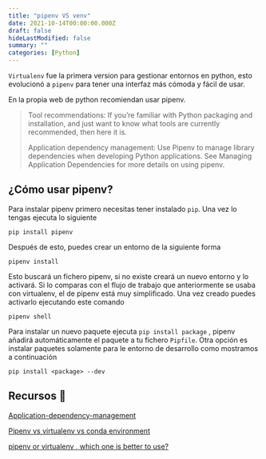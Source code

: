 ```yaml
---
title: "pipenv VS venv"
date: 2021-10-14T00:00:00.000Z
draft: false
hideLastModified: false
summary: ""
categories: [Python]
---
```


`Virtualenv` fue la primera version para gestionar entornos en python, esto evolucionó a `pipenv` para tener una interfaz más cómoda y fácil de usar.

En la propia web de python recomiendan usar pipenv.

> Tool recommendations: 
> If you’re familiar with Python packaging and installation, and just want to know what tools are currently recommended, then here it is.
> 
> Application dependency management:
> Use Pipenv to manage library dependencies when developing Python applications. See Managing Application Dependencies for more details on using pipenv.

## ¿Cómo usar pipenv?

Para instalar pipenv primero necesitas tener instalado `pip`. Una vez lo tengas ejecuta lo siguiente

```
pip install pipenv
```

Después de esto, puedes crear un entorno de la siguiente forma

```
pipenv install
```

Esto buscará un fichero pipenv, si no existe creará un nuevo entorno y lo activará. Si lo comparas con el flujo de trabajo que anteriormente se usaba con virtualenv, el de pipenv está muy simplificado. Una vez creado puedes activarlo ejecutando este comando

```
pipenv shell
```

Para instalar un nuevo paquete ejecuta `pip install package` , pipenv añadirá automáticamente el paquete a tu fichero `Pipfile`. Otra opción es instalar paquetes solamente para le entorno de desarrollo como mostramos a continuación

```
pip install <package> --dev
```

## Recursos 🔗

[Application-dependency-management](https://packaging.python.org/guides/tool-recommendations/#application-dependency-management)

[Pipenv vs virtualenv vs conda environment](https://medium.com/@krishnaregmi/pipenv-vs-virtualenv-vs-conda-environment-3dde3f6869ed)

[pipenv or virtualenv , which one is better to use?](https://stackoverflow.com/questions/58352528/pipenv-or-virtualenv-which-one-is-better-to-use)
